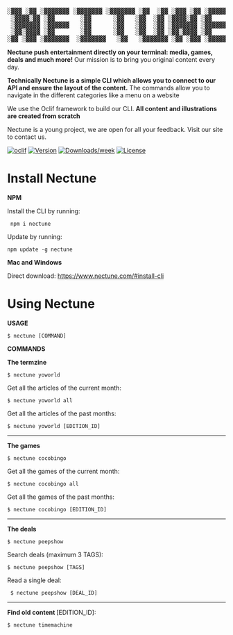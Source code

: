 
<pre>
░▓▓▓ ░▓▓ ░▓▓▓▓▓▓▓ ░▓▓▓▓▓▓▓ ░▓▓▓▓▓▓▓ ░▓▓  ░▓▓ ░▓▓▓ ░▓▓ ░▓▓▓▓▓▓▓
 ░▓▓▓▓░▓▓ ░▓▓       ░▓▓      ░▓▓   ░▓▓  ░▓▓ ░▓▓▓▓░▓▓ ░▓▓      
 ░▓▓▓▓▓▓▓ ░▓▓▓▓▓▓   ░▓▓      ░▓▓   ░▓▓  ░▓▓ ░▓▓▓▓▓▓▓ ░▓▓▓▓▓▓▓ 
 ░▓▓░▓▓▓▓ ░▓▓       ░▓▓      ░▓▓   ░▓▓  ░▓▓ ░▓▓░▓▓▓▓ ░▓▓      
░▓▓ ░▓▓▓ ░▓▓▓▓▓▓▓  ░▓▓▓▓▓▓▓   ░▓▓   ░▓▓▓▓▓▓▓ ░▓▓ ░▓▓▓ ░▓▓▓▓▓▓▓
</pre>


**Nectune push entertainment directly on your terminal: media, games, deals and much more!** 
Our mission is to bring you original content every day.

**Technically Nectune is a simple CLI which allows you to connect to our API and ensure the layout of the content.**
The commands allow you to navigate in the different categories like a menu on a website

We use the Oclif framework to build our CLI.
**All content and illustrations are created from scratch**

Nectune is a young project, we are open for all your feedback. Visit our site to contact us.


[![oclif](https://img.shields.io/badge/cli-oclif-brightgreen.svg)](https://oclif.io)
[![Version](https://img.shields.io/npm/v/nectune.svg)](https://npmjs.org/package/nectune)
[![Downloads/week](https://img.shields.io/npm/dw/nectune.svg)](https://npmjs.org/package/nectune)
[![License](https://img.shields.io/npm/l/nectune.svg)](https://github.com/davdevdesign/nectune/blob/master/package.json)


# Install Nectune

**NPM**

Install the CLI by running:
```
 npm i nectune
```

Update by running:
```
npm update -g nectune
```

**Mac and Windows**

Direct download:
https://www.nectune.com/#install-cli


# Using Nectune


**USAGE**
```
$ nectune [COMMAND]
```

**COMMANDS**

<strong>The termzine</strong>
```
$ nectune yoworld
```    

Get all the articles of the current month:

```
$ nectune yoworld all
```

Get all the articles of the past months:
```
$ nectune yoworld [EDITION_ID]
```

---

<strong>The games</strong>
```
$ nectune cocobingo
```  
Get all the games of the current month:
```
$ nectune cocobingo all
```

Get all the games of the past months:
```
$ nectune cocobingo [EDITION_ID] 
```

---

<strong>The deals</strong>

```
$ nectune peepshow
```   
Search deals (maximum 3 TAGS):  
```
$ nectune peepshow [TAGS]
```    
Read a single deal:
```
 $ nectune peepshow [DEAL_ID] 
```

---

<strong>Find old content </strong>[EDITION_ID]:

```
$ nectune timemachine
```
